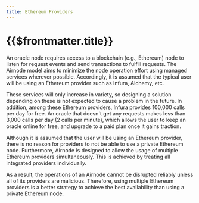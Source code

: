 ```yaml
---
title: Ethereum Providers
---
```


# {{$frontmatter.title}}

An oracle node requires access to a blockchain (e.g., Ethereum) node to listen for request events and send transactions to fulfill requests.
The Airnode model aims to minimize the node operation effort using managed services wherever possible.
Accordingly, it is assumed that the typical user will be using an Ethereum provider such as Infura, Alchemy, etc.

These services will only increase in variety, so designing a solution depending on these is not expected to cause a problem in the future.
In addition, among these Ethereum providers, Infura provides 100,000 calls per day for free.
An oracle that doesn't get any requests makes less than 3,000 calls per day (2 calls per minute), which allows the user to keep an oracle online for free, and upgrade to a paid plan once it gains traction.

Although it is assumed that the user will be using an Ethereum provider, there is no reason for providers to not be able to use a private Ethereum node.
Furthermore, Airnode is designed to allow the usage of multiple Ethereum providers simultaneously.
This is achieved by treating all integrated providers individually.

As a result, the operations of an Airnode cannot be disrupted reliably unless all of its providers are malicious.
Therefore, using multiple Ethereum providers is a better strategy to achieve the best availability than using a private Ethereum node.
